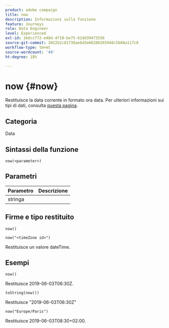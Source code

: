 ```yaml
---
product: adobe campaign
title: now
description: Informazioni sulla funzione
feature: Journeys
role: Data Engineer
level: Experienced
exl-id: 16dcc772-e48d-4f10-be75-62dd39473556
source-git-commit: 2022b2c81738ae6d3e66280265948c5b88a117c8
workflow-type: tm+mt
source-wordcount: '49'
ht-degree: 18%

---
```


# now {#now}

Restituisce la data corrente in formato ora data. Per ulteriori informazioni sui tipi di dati, consulta [questa pagina](../expression/data-types.md).

## Categoria

Data

## Sintassi della funzione

`now(<parameter>)`

## Parametri

| Parametro | Descrizione |
|--- |--- |
| stringa |  |

## Firme e tipo restituito

`now()`

`now("<timeZone id>")`

Restituisce un valore dateTime.

## Esempi

`now()`

Restituisce 2019-06-03T06:30Z.

`toString(now())`

Restituisce &quot;2019-06-03T06:30Z&quot;

`now("Europe/Paris")`

Restituisce 2019-06-03T08:30+02:00.
